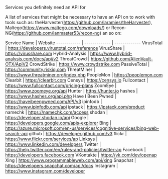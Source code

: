 Services you definitely need an API for

A list of services that might be necessary to have an API on to work with tools such as:
theHarvester(https://github.com/laramies/theHarvester), Maltego(https://www.maltego.com/downloads/) or Recon-NG(https://github.com/lanmaster53/recon-ng) an so on:

Service Name | Website 
------------ | ------------- | -------------
VirusTotal | https://developers.virustotal.com/reference 
VirusShare | https://virusshare.com
Hybrid-Analysis | https://www.hybrid-analysis.com/docs/api/v2
ThreatCrowd | https://github.com/AlienVault-OTX/ApiV2
CrowdStrike | https://www.crowdstrike.com
PassiveTotal | https://community.riskiq.com
ThreatMiner | https://www.threatminer.org/index.php
PeopleMon | https://peoplemon.com
Clearbit | https://clearbit.com
Censys | https://censys.io
Fullcontact | https://www.fullcontact.com/pricing-plans
ZoomEye | https://www.zoomeye.org/api
Hunter | https://hunter.io
hashes | https://www.hashes.org/api.php
Have I Been Pwned 	|	https://haveibeenpwned.com/API/v3
ipinfodb |	https://www.ipinfodb.com/api
ipstack |	https://ipstack.com/product
namechk |	https://namechk.com/access
shodan 	|	https://developer.shodan.io/api
Google | https://developers.google.com/apis-explorer
Bing | https://azure.microsoft.com/en-us/services/cognitive-services/bing-web-search-api
github | https://developer.github.com/v3
flickr | https://www.flickr.com/services/ap
Linksys | https://www.linkedin.com/developers
Twitter | https://help.twitter.com/en/rules-and-policies/twitter-ap
Facebook | https://developers.facebook.com
VKontakte | https://vk.com/dev/openap
Xing | https://www.programmableweb.com/api/xing
Snapchat | https://developers.snapchat.com/api/docs
Instagram | https://www.instagram.com/developer 
